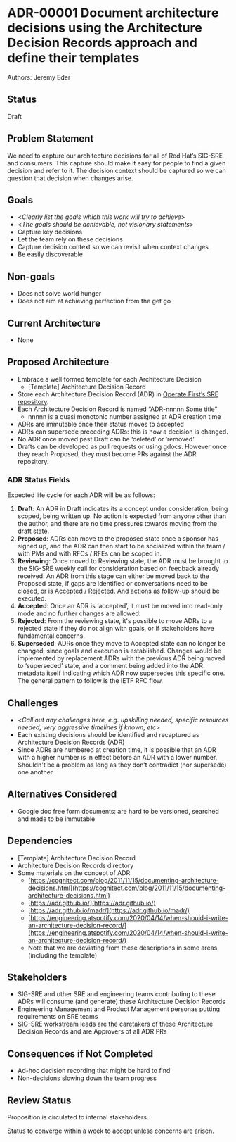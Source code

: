 # ADR-00001 Document architecture decisions using the Architecture Decision Records approach and define their templates

Authors: Jeremy Eder


## Status

Draft


## Problem Statement

We need to capture our architecture decisions for all of Red Hat’s SIG-SRE and consumers. This capture should make it easy for people to find a given decision and refer to it. The decision context should be captured so we can question that decision when changes arise.


## Goals

* &lt;_Clearly list the goals which this work will try to achieve_>
* &lt;_The goals should be achievable, not visionary statements_>
* Capture key decisions
* Let the team rely on these decisions
* Capture decision context so we can revisit when context changes
* Be easily discoverable


## Non-goals

* Does not solve world hunger
* Does not aim at achieving perfection from the get go


## Current Architecture

* None


## Proposed Architecture

* Embrace a well formed template for each Architecture Decision
    * [Template] Architecture Decision Record 
* Store each Architecture Decision Record (ADR) in [Operate First’s SRE repository](https://github.com/operate-first/sre/tree/main/ADRs/RH/SIG-SRE).
* Each Architecture Decision Record is named “ADR-nnnnn Some title”
    * nnnnn is a quasi monotonic number assigned at ADR creation time
* ADRs are immutable once their status moves to accepted
* ADRs can supersede preceding ADRs: this is how a decision is changed.
* No ADR once moved past Draft can be ‘deleted’ or ‘removed’.
* Drafts can be developed as pull requests or using gdocs. However once they reach Proposed, they must become PRs against the ADR repository.

### ADR Status Fields

Expected life cycle for each ADR will be as follows:
1. **Draft**: An ADR in Draft indicates its a concept under consideration, being scoped, being written up. No action is expected from anyone other than the author, and there are no time pressures towards moving from the draft state.
2. **Proposed**: ADRs can move to the proposed state once a sponsor has signed up, and the ADR can then start to be socialized within the team / with PMs and with RFCs / RFEs can be scoped in.
3. **Reviewing**: Once moved to Reviewing state, the ADR must be brought to the SIG-SRE weekly call for consideration based on feedback already received. An ADR from this stage can either be moved back to the Proposed state, if gaps are identified or conversations need to be closed, or is Accepted / Rejected. And actions as follow-up should be executed.
4. **Accepted**: Once an ADR is ‘accepted’, it must be moved into read-only mode and no further changes are allowed.
5. **Rejected**: From the reviewing state, it's possible to move ADRs to a rejected state if they do not align with goals, or if stakeholders have fundamental concerns.
6. **Superseded**: ADRs once they move to Accepted state can no longer be changed, since goals and execution is established. Changes would be implemented by replacement ADRs with the previous ADR being moved to ‘superseded’ state, and a comment being added into the ADR metadata itself indicating which ADR now supersedes this specific one. The general pattern to follow is the IETF RFC flow.


## Challenges

* &lt;_Call out any challenges here, e.g. upskilling needed, specific resources needed, very aggressive timelines if known, etc_>
* Each existing decisions should be identified and recaptured as Architecture Decision Records (ADR)
* Since ADRs are numbered at creation time, it is possible that an ADR with a higher number is in effect before an ADR with a lower number. Shouldn't be a problem as long as they don’t contradict (nor supersede) one another.


## Alternatives Considered

* Google doc free form documents: are hard to be versioned, searched and made to be immutable


## Dependencies

* [Template] Architecture Decision Record
* Architecture Decision Records directory
* Some materials on the concept of ADR
    * [https://cognitect.com/blog/2011/11/15/documenting-architecture-decisions.html](https://cognitect.com/blog/2011/11/15/documenting-architecture-decisions.html) 
    * [https://adr.github.io/](https://adr.github.io/) 
    * [https://adr.github.io/madr/](https://adr.github.io/madr/) 
    * [https://engineering.atspotify.com/2020/04/14/when-should-i-write-an-architecture-decision-record/](https://engineering.atspotify.com/2020/04/14/when-should-i-write-an-architecture-decision-record/) 
    * Note that we are deviating from these descriptions in some areas (including the template)


## Stakeholders

* SIG-SRE and other SRE and engineering teams contributing to these ADRs will consume (and generate) these Architecture Decision Records
* Engineering Management and Product Management personas putting requirements on SRE teams
* SIG-SRE workstream leads are the caretakers of these Architecture Decision Records and are Approvers of all ADR PRs


## Consequences if Not Completed

* Ad-hoc decision recording that might be hard to find
* Non-decisions slowing down the team progress


## Review Status

Proposition is circulated to internal stakeholders.

Status to converge within a week to accept unless concerns are arisen.

